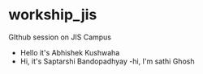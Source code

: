 # workship_jis
GIthub session on JIS Campus
- Hello it's Abhishek Kushwaha 
- Hi, it's Saptarshi Bandopadhyay
-hi, I'm sathi Ghosh
